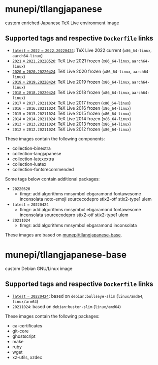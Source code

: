 # munepi/tllangjapanese

custom enriched Japanese TeX Live environment image

## Supported tags and respective `Dockerfile` links

 * [`latest` = `2022` = `2022.20220424`](https://github.com/munepi/docker-tllangjapanese/blob/20220424/Dockerfile): TeX Live 2022 current (`x86_64-linux`, `aarch64-linux`)
 * [`2021` = `2021.20220520`](https://github.com/munepi/docker-tllangjapanese/blob/20220520/Dockerfile): TeX Live 2021 frozen (`x86_64-linux`, `aarch64-linux`)
 * [`2020` = `2020.20220424`](https://github.com/munepi/docker-tllangjapanese/blob/20220424/Dockerfile): TeX Live 2020 frozen (`x86_64-linux`, `aarch64-linux`)
 * [`2019` = `2019.20220424`](https://github.com/munepi/docker-tllangjapanese/blob/20220424/Dockerfile): TeX Live 2019 frozen (`x86_64-linux`, `aarch64-linux`)
 * [`2018` = `2018.20220424`](https://github.com/munepi/docker-tllangjapanese/blob/20220424/Dockerfile): TeX Live 2018 frozen (`x86_64-linux`, `aarch64-linux`)
 * `2017` = `2017.20211024`: TeX Live 2017 frozen (`x86_64-linux`)
 * `2016` = `2016.20211024`: TeX Live 2016 frozen (`x86_64-linux`)
 * `2015` = `2015.20211024`: TeX Live 2015 frozen (`x86_64-linux`)
 * `2014` = `2014.20211024`: TeX Live 2014 frozen (`x86_64-linux`)
 * `2013` = `2013.20211024`: TeX Live 2013 frozen (`x86_64-linux`)
 * `2012` = `2012.20211024`: TeX Live 2012 frozen (`x86_64-linux`)

These images contain the following components:

 * collection-binextra
 * collection-langjapanese
 * collection-latexextra
 * collection-luatex
 * collection-fontsrecommended

Some tags below contain additional packages: 

 * `20220520`
    * tlmgr: add algorithms mnsymbol ebgaramond fontawesome inconsolata noto-emoji sourcecodepro stix2-otf stix2-type1 ulem
 * `latest` = `20220424`
    * tlmgr: add algorithms mnsymbol ebgaramond fontawesome inconsolata sourcecodepro stix2-otf stix2-type1 ulem
 * `20211024`
    * tlmgr: add algorithms mnsymbol ebgaramond inconsolata

These images are based on [munepi/tllangjapanese-base](https://hub.docker.com/r/munepi/tllangjapanese-base).

# munepi/tllangjapanese-base

custom Debian GNU/Linux image

## Supported tags and respective `Dockerfile` links

 * [`latest` = `20220424`](https://github.com/munepi/docker-tllangjapanese/blob/20220424/Dockerfile): based on `debian:bullseye-slim` (`linux/amd64`, `linux/arm64`)
 * `20211024`: based on `debian:buster-slim` (`linux/amd64`)

These images contain the following packages:

 * ca-certificates
 * git-core
 * ghostscript
 * make
 * ruby
 * wget
 * xz-utils, xzdec
